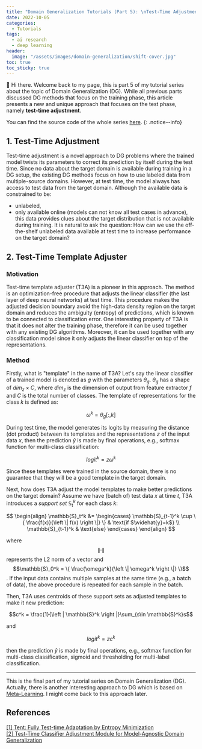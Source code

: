 ```yaml
---
title: "Domain Generalization Tutorials (Part 5): \nTest-Time Adjustment"
date: 2022-10-05
categories: 
  - Tutorials
tags: 
  - ai research
  - deep learning
header: 
  image: "/assets/images/domain-generalization/shift-cover.jpg"
toc: true
toc_sticky: true
---
```


👋 Hi there. Welcome back to my page, this is part 5 of my tutorial series about the topic of Domain Generalization (DG). While all previous parts discussed DG methods that focus on the training phase, this article presents a new and unique approach that focuses on the test phase, namely **test-time adjustment**. 

You can find the source code of the whole series [here](https://github.com/lhkhiem28/DGECG). 
{: .notice--info}

## 1. Test-Time Adjustment
Test-time adjustment is a novel approach to DG problems where the trained model twists its parameters to correct its prediction by itself during the test time. Since no data about the target domain is available during training in a DG setup, the existing DG methods focus on how to use labeled data from multiple-source domains. However, at test time, the model always has access to test data from the target domain. Although the available data is constrained to be:
* unlabeled, 
* only available online (models can not know all test cases in advance), 
this data provides clues about the target distribution that is not available during training. It is natural to ask the question: How can we use the off-the-shelf unlabeled data available at test time to increase performance on the target domain?

## 2. Test-Time Template Adjuster

### Motivation
Test-time template adjuster (T3A) is a pioneer in this approach. The method is an optimization-free procedure that adjusts the linear classifier (the last layer of deep neural networks) at test time. This procedure makes the adjusted decision boundary avoid the high-data density region on the target domain and reduces the ambiguity (entropy) of predictions, which is known to be connected to classification error. One interesting property of T3A is that it does not alter the training phase, therefore it can be used together with any existing DG algorithms. Moreover, it can be used together with any classification model since it only adjusts the linear classifier on top of the representations. 

### Method
Firstly, what is "template" in the name of T3A? Let's say the linear classifier of a trained model is denoted as $g$ with the parameters $\theta_{g}$. $\theta_{g}$ has a shape of $dim_{z}\times C$, where $dim_{z}$ is the dimension of output from feature extractor $f$ and $C$ is the total number of classes. The template of representations for the class $k$ is defined as: 

$$\omega^k = \theta_{g}[:, k]$$

During test time, the model generates its logits by measuring the distance (dot product) between its templates and the representations $z$ of the input data $x$, then the prediction $\widehat{y}$ is made by final operations, e.g., softmax function for multi-class classification: 

$$logit^k = z\omega^k$$

Since these templates were trained in the source domain, there is no guarantee that they will be a good template in the target domain. 

Next, how does T3A adjust the model templates to make better predictions on the target domain? Assume we have (batch of) test data $x$ at time $t$, T3A introduces a _support set_ $\mathbb{S}_t^k$ for each class $k$: 

$$
\begin{align}
\mathbb{S}_t^k &= \begin{cases}
\mathbb{S}_{t-1}^k \cup \{ \frac{f(x)}{\left \| f(x) \right \|} \} & \text{if $\widehat{y}=k$} \\ \mathbb{S}_{t-1}^k & \text{else}
\end{cases}
\end{align}
$$

where $$\left \| \cdot \right \|$$ represents the L2 norm of a vector and $$\mathbb{S}_0^k = \{ \frac{\omega^k}{\left \| \omega^k \right \|} \}$$. If the input data contains multiple samples at the same time (e.g., a batch of data), the above procedure is repeated for each sample in the batch. 

Then, T3A uses centroids of these support sets as adjusted templates to make it new prediction: 

$$c^k = \frac{1}{\left | \mathbb{S}^k \right |}\sum_{s\in  \mathbb{S}^k}s$$

and

$$logit^k = zc^k$$

then the prediction $\widehat{y}$ is made by final operations, e.g., softmax function for multi-class classification, sigmoid and thresholding for multi-label classification. 

<head><style>hr.solid {border-top: 1px solid #bbb;}</style></head>
<body><hr class="solid"></body>

This is the final part of my tutorial series on Domain Generalization (DG). Actually, there is another interesting approach to DG which is based on [Meta-Learning](https://en.wikipedia.org/wiki/Meta_learning_(computer_science)). I might come back to this approach later. 

## References
[[1] Tent: Fully Test-time Adaptation by Entropy Minimization](https://arxiv.org/abs/2006.10726)<br>
[[2] Test-Time Classifier Adjustment Module for Model-Agnostic Domain Generalization](https://proceedings.neurips.cc/paper/2021/hash/1415fe9fea0fa1e45dddcff5682239a0-Abstract.html)<br>